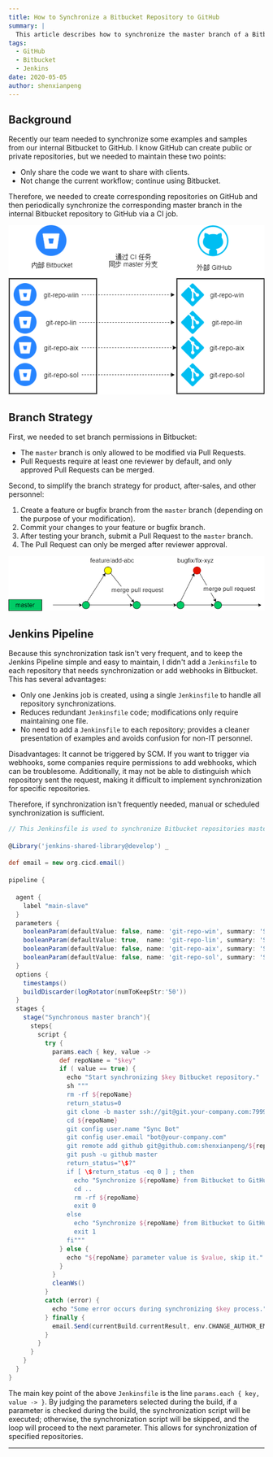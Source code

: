 ```yaml
---
title: How to Synchronize a Bitbucket Repository to GitHub
summary: |
  This article describes how to synchronize the master branch of a Bitbucket repository to GitHub using Jenkins.
tags:
  - GitHub
  - Bitbucket
  - Jenkins
date: 2020-05-05
author: shenxianpeng
---
```


## Background

Recently our team needed to synchronize some examples and samples from our internal Bitbucket to GitHub. I know GitHub can create public or private repositories, but we needed to maintain these two points:

* Only share the code we want to share with clients.
* Not change the current workflow; continue using Bitbucket.


Therefore, we needed to create corresponding repositories on GitHub and then periodically synchronize the corresponding master branch in the internal Bitbucket repository to GitHub via a CI job.

![Synchronization](sync-diagrom.png)

## Branch Strategy

First, we needed to set branch permissions in Bitbucket:

* The `master` branch is only allowed to be modified via Pull Requests.
* Pull Requests require at least one reviewer by default, and only approved Pull Requests can be merged.

Second, to simplify the branch strategy for product, after-sales, and other personnel:

1. Create a feature or bugfix branch from the `master` branch (depending on the purpose of your modification).
2. Commit your changes to your feature or bugfix branch.
3. After testing your branch, submit a Pull Request to the `master` branch.
4. The Pull Request can only be merged after reviewer approval.

![Branch Strategy](branch-strategy.png)

## Jenkins Pipeline

Because this synchronization task isn't very frequent, and to keep the Jenkins Pipeline simple and easy to maintain, I didn't add a `Jenkinsfile` to each repository that needs synchronization or add webhooks in Bitbucket. This has several advantages:

* Only one Jenkins job is created, using a single `Jenkinsfile` to handle all repository synchronizations.
* Reduces redundant `Jenkinsfile` code; modifications only require maintaining one file.
* No need to add a `Jenkinsfile` to each repository; provides a cleaner presentation of examples and avoids confusion for non-IT personnel.

Disadvantages:  It cannot be triggered by SCM.  If you want to trigger via webhooks, some companies require permissions to add webhooks, which can be troublesome. Additionally, it may not be able to distinguish which repository sent the request, making it difficult to implement synchronization for specific repositories.

Therefore, if synchronization isn't frequently needed, manual or scheduled synchronization is sufficient.

```groovy
// This Jenkinsfile is used to synchronize Bitbucket repositories master branches to GitHub repositories master branches.

@Library('jenkins-shared-library@develop') _

def email = new org.cicd.email()

pipeline {

  agent {
    label "main-slave"
  }
  parameters {
    booleanParam(defaultValue: false, name: 'git-repo-win', summary: 'Sync internal git-repo-win master branch with external git-repo-win on GitHub')
    booleanParam(defaultValue: true,  name: 'git-repo-lin', summary: 'Sync internal git-repo-lin master branch with external git-repo-lin on GitHub')
    booleanParam(defaultValue: false, name: 'git-repo-aix', summary: 'Sync internal git-repo-aix master branch with external git-repo-aix on GitHub')
    booleanParam(defaultValue: false, name: 'git-repo-sol', summary: 'Sync internal git-repo-sol master branch with external git-repo-sol on GitHub')
  }
  options {
    timestamps()
    buildDiscarder(logRotator(numToKeepStr:'50'))
  }
  stages {
    stage("Synchronous master branch"){
      steps{
        script {
          try {
            params.each { key, value ->
              def repoName = "$key"
              if ( value == true) {
                echo "Start synchronizing $key Bitbucket repository."
                sh """
                rm -rf ${repoName}
                return_status=0
                git clone -b master ssh://git@git.your-company.com:7999/~xshen/${repoName}.git
                cd ${repoName}
                git config user.name "Sync Bot"
                git config user.email "bot@your-company.com"
                git remote add github git@github.com:shenxianpeng/${repoName}.git
                git push -u github master
                return_status="\$?"
                if [ \$return_status -eq 0 ] ; then
                  echo "Synchronize ${repoName} from Bitbucket to GitHub success."
                  cd ..
                  rm -rf ${repoName}
                  exit 0
                else
                  echo "Synchronize ${repoName} from Bitbucket to GitHub failed."
                  exit 1
                fi"""
              } else {
                echo "${repoName} parameter value is $value, skip it."
              }
            }
            cleanWs()
          }
          catch (error) {
            echo "Some error occurs during synchronizing $key process."
          } finally {
            email.Send(currentBuild.currentResult, env.CHANGE_AUTHOR_EMAIL)
          }
        }
      }
    }
  }
}
```

The main key point of the above `Jenkinsfile` is the line `params.each { key, value -> }`.  By judging the parameters selected during the build, if a parameter is checked during the build, the synchronization script will be executed; otherwise, the synchronization script will be skipped, and the loop will proceed to the next parameter. This allows for synchronization of specified repositories.

---